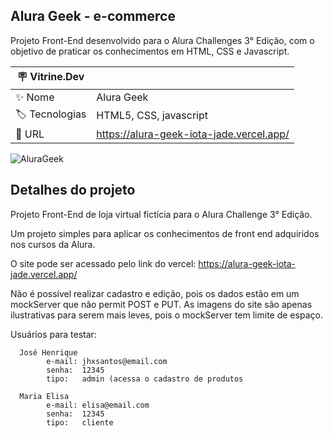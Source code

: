## Alura Geek - e-commerce

Projeto Front-End desenvolvido para o Alura Challenges 3° Edição, com o objetivo de praticar os conhecimentos em HTML, CSS e Javascript.

| :placard: Vitrine.Dev |     |
| -------------  | --- |
| :sparkles: Nome        | Alura Geek
| :label: Tecnologias | HTML5, CSS, javascript
| :rocket: URL         | https://alura-geek-iota-jade.vercel.app/

<!-- Inserir imagem com a #vitrinedev ao final do link -->
![AluraGeek](https://github.com/jhxsantos/AluraGeek/assets/140883650/3a425542-6e1e-4c43-83fe-9661db0e9c7c#vitrinedev)

## Detalhes do projeto
Projeto Front-End de loja virtual fictícia para o Alura Challenge 3° Edição.

Um projeto simples para aplicar os conhecimentos de front end adquiridos nos cursos da Alura.

O site pode ser acessado pelo link do vercel: https://alura-geek-iota-jade.vercel.app/

Não é possível realizar cadastro e edição, pois os dados estão em um mockServer que não permit POST e PUT.
As imagens do site são apenas ilustrativas para serem mais leves, pois o mockServer tem limite de espaço.

Usuários para testar:

      José Henrique
            e-mail: jhxsantos@email.com
            senha:  12345
            tipo:   admin (acessa o cadastro de produtos
            
      Maria Elisa
            e-mail: elisa@email.com
            senha:  12345
            tipo:   cliente
